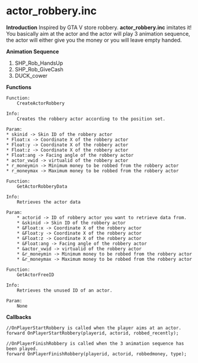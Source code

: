 # actor_robbery.inc

**Introduction**
Inspired by GTA V store robbery.  **actor_robbery.inc** imitates it! You basically aim at the actor and the actor will play 3 animation sequence, the actor will either give you the money or you will leave empty handed. 

**Animation Sequence**
1. SHP_Rob_HandsUp
2. SHP_Rob_GiveCash
3. DUCK_cower


**Functions**

```
Function:
	CreateActorRobbery

Info:
	Creates the robbery actor according to the position set.

Param:
* skinid -> Skin ID of the robbery actor
* Float:x -> Coordinate X of the robbery actor
* Float:y -> Coordinate X of the robbery actor
* Float:z -> Coordinate X of the robbery actor
* Float:ang -> Facing angle of the robbery actor
* actor_vwid -> virtualid of the robbery actor
* r_moneymin -> Minimum money to be robbed from the robbery actor
* r_moneymax -> Maximum money to be robbed from the robbery actor

Function:
	GetActorRobberyData

Info:
	Retrieves the actor data

Param:
	* actorid -> ID of robbery actor you want to retrieve data from. 
	* &skinid -> Skin ID of the robbery actor
	* &Float:x -> Coordinate X of the robbery actor
	* &Float:y -> Coordinate X of the robbery actor
	* &Float:z -> Coordinate X of the robbery actor
	* &Float:ang -> Facing angle of the robbery actor
	* &actor_vwid -> virtualid of the robbery actor
	* &r_moneymin -> Minimum money to be robbed from the robbery actor
	* &r_moneymax -> Maximum money to be robbed from the robbery actor

Function: 
	GetActorFreeID

Info:	
	Retrieves the unused ID of an actor.

Param:
	None
```

**Callbacks**
````
//OnPlayerStartRobbery is called when the player aims at an actor.
forward OnPlayerStartRobbery(playerid, actorid, robbed_recently);

//OnPlayerFinishRobbery is called when the 3 animation sequence has been played.
forward OnPlayerFinishRobbery(playerid, actorid, robbedmoney, type);
